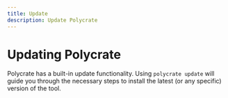 ```yaml
---
title: Update
description: Update Polycrate
---
```


# Updating Polycrate

Polycrate has a built-in update functionality. Using `polycrate update` will guide you through the necessary steps to install the latest (or any specific) version of the tool.
